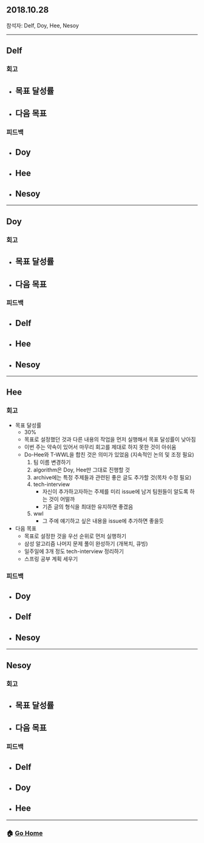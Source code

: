 ## 2018.10.28
참석자: Delf, Doy, Hee, Nesoy

--------------
## Delf
### 회고
- 목표 달성률
    -
- 다음 목표
    -

### 피드백
- Doy
    -
- Hee
    -
- Nesoy
    -
--------------

## Doy
### 회고
- 목표 달성률
    -
- 다음 목표
    -

### 피드백
- Delf
    -
- Hee
    -
- Nesoy
    -
--------------
## Hee
### 회고
- 목표 달성률
    - 30%
    - 목표로 설정했던 것과 다른 내용의 작업을 먼저 실행해서 목표 달성률이 낮아짐
    - 이번 주는 약속이 있어서 마무리 회고를 제대로 하지 못한 것이 아쉬움
    - Do-Hee와 T-WWL을 합친 것은 의미가 있었음 (지속적인 논의 및 조정 필요)
        1. 팀 이름 변경하기
        2. algorithm은 Doy, Hee만 그대로 진행할 것
        3. archive에는 특정 주제들과 관련된 좋은 글도 추가할 것(목차 수정 필요)
        4. tech-interview
            - 자신이 추가하고자하는 주제를 미리 issue에 남겨 팀원들이 알도록 하는 것이 어떨까 
            - 기존 글의 형식을 최대한 유지하면 좋겠음
        5. wwl
            - 그 주에 얘기하고 싶은 내용을 issue에 추가하면 좋을듯
- 다음 목표
    - 목표로 설정한 것을 우선 순위로 먼저 실행하기
    - 삼성 알고리즘 나머지 문제 풀이 완성하기 (개복치, 큐빙)
    - 일주일에 3개 정도 tech-interview 정리하기
    - 스프링 공부 계획 세우기
### 피드백
- Doy
    -
- Delf
    -
- Nesoy
    -
--------------
## Nesoy
### 회고
- 목표 달성률
    -
- 다음 목표
    -
### 피드백
- Delf
    -
- Doy
    -
- Hee
    -
--------------
### :house: [Go Home](https://github.com/T-WWL/WWL)

